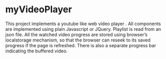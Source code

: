 # myVideoPlayer
 This project implements a youtube like web video player . All components are implemented using plain Javascript or JQuery. Playlist is read from an json file. All the watched video progress are stored using browser’s localstorage mechanism, so that the browser can reseek to its saved progress if the page is refreshed. There is also a separate progress bar indicating the buffered video.
